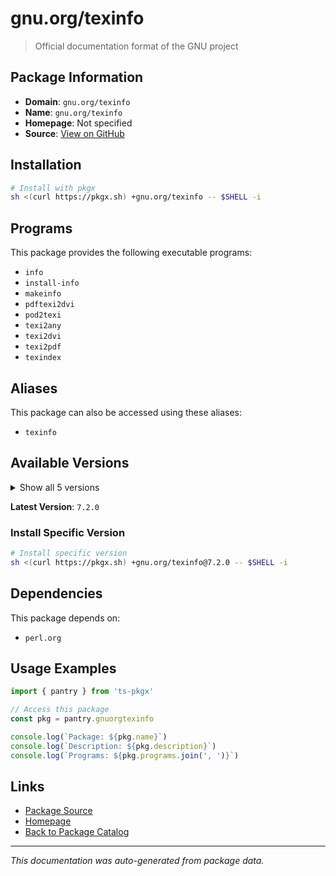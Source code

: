 # gnu.org/texinfo

> Official documentation format of the GNU project

## Package Information

- **Domain**: `gnu.org/texinfo`
- **Name**: `gnu.org/texinfo`
- **Homepage**: Not specified
- **Source**: [View on GitHub](https://github.com/pkgxdev/pantry/tree/main/projects/gnu.org/texinfo/package.yml)

## Installation

```bash
# Install with pkgx
sh <(curl https://pkgx.sh) +gnu.org/texinfo -- $SHELL -i
```

## Programs

This package provides the following executable programs:

- `info`
- `install-info`
- `makeinfo`
- `pdftexi2dvi`
- `pod2texi`
- `texi2any`
- `texi2dvi`
- `texi2pdf`
- `texindex`

## Aliases

This package can also be accessed using these aliases:

- `texinfo`

## Available Versions

<details>
<summary>Show all 5 versions</summary>

- `7.2.0`, `7.1.1`, `7.1.0`, `7.0.3`, `7.0.1`

</details>

**Latest Version**: `7.2.0`

### Install Specific Version

```bash
# Install specific version
sh <(curl https://pkgx.sh) +gnu.org/texinfo@7.2.0 -- $SHELL -i
```

## Dependencies

This package depends on:

- `perl.org`

## Usage Examples

```typescript
import { pantry } from 'ts-pkgx'

// Access this package
const pkg = pantry.gnuorgtexinfo

console.log(`Package: ${pkg.name}`)
console.log(`Description: ${pkg.description}`)
console.log(`Programs: ${pkg.programs.join(', ')}`)
```

## Links

- [Package Source](https://github.com/pkgxdev/pantry/tree/main/projects/gnu.org/texinfo/package.yml)
- [Homepage](#)
- [Back to Package Catalog](../package-catalog.md)

---

*This documentation was auto-generated from package data.*
